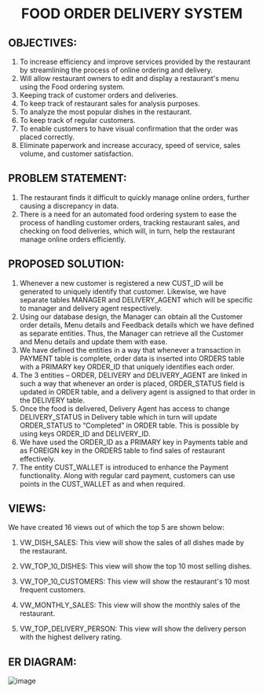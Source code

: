 # <p align = 'center'> FOOD ORDER DELIVERY SYSTEM </p>


## OBJECTIVES:

1. To increase efficiency and improve services provided by the restaurant by streamlining the process of online ordering and delivery.
2. Will allow restaurant owners to edit and display a restaurant's menu using the Food ordering system.
3. Keeping track of customer orders and deliveries.
4. To keep track of restaurant sales for analysis purposes.
5. To analyze the most popular dishes in the restaurant.
6. To keep track of regular customers.
7. To enable customers to have visual confirmation that the order was placed correctly.
8. Eliminate paperwork and increase accuracy, speed of service, sales volume, and customer satisfaction.


## PROBLEM STATEMENT:

1. The restaurant finds it difficult to quickly manage online orders, further causing a discrepancy in data.
2. There is a need for an automated food ordering system to ease the process of handling customer orders, tracking restaurant sales, and checking on food deliveries, which will, in turn, help the restaurant manage online orders efficiently.

## PROPOSED SOLUTION:

1. Whenever a new customer is registered a new CUST_ID will be generated to uniquely identify that customer. Likewise, we have separate tables MANAGER and DELIVERY_AGENT which will be specific to manager and delivery agent respectively.
2. Using our database design, the Manager can obtain all the Customer order details, Menu details and Feedback details which we have defined as separate entities. Thus, the Manager can retrieve all the Customer and Menu details and update them with ease.
3. We have defined the entities in a way that whenever a transaction in PAYMENT table is complete, order data is inserted into ORDERS table with a PRIMARY key ORDER_ID that uniquely identifies each order.
4. The 3 entities – ORDER, DELIVERY and DELIVERY_AGENT are linked in such a way that whenever an order is placed, ORDER_STATUS field is updated in ORDER table, and a delivery agent is assigned to that order in the DELIVERY table.
5. Once the food is delivered, Delivery Agent has access to change DELIVERY_STATUS in Delivery table which in turn will update ORDER_STATUS to “Completed” in ORDER table. This is possible by using keys
ORDER_ID and DELIVERY_ID.
6. We have used the ORDER_ID as a PRIMARY key in Payments table and as FOREIGN key in the ORDERS
table to find sales of restaurant effectively.
7. The entity CUST_WALLET is introduced to enhance the Payment functionality. Along with regular card
payment, customers can use points in the CUST_WALLET as and when required.


## VIEWS:

We have created 16 views out of which the top 5 are shown below:

1. VW_DISH_SALES:
This view will show the sales of all dishes made by the restaurant.

2. VW_TOP_10_DISHES:
This view will show the top 10 most selling dishes.

3. VW_TOP_10_CUSTOMERS:
This view will show the restaurant's 10 most frequent customers.

4. VW_MONTHLY_SALES:
This view will show the monthly sales of the restaurant.

5. VW_TOP_DELIVERY_PERSON:
This view will show the delivery person with the highest delivery rating.


## ER DIAGRAM:

![image](https://i.imgur.com/WH6GLRd.png)
